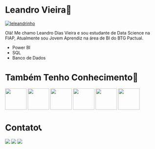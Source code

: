# Leandro Vieira🚀
 <a href ="center"> <img src="https://komarev.com/ghpvc/?username=leleandrinho" alt="leleandrinho" /> </a>
 
Olá! Me chamo Leandro Dias Vieira e sou estudante de Data Science na FIAP, Atualmente sou Jovem Aprendiz na área de BI do BTG Pactual.<BR>
- Power BI
- SQL
- Banco de Dados
# Também Tenho Conhecimento🧠
<img heigh=70 width=70 src="https://cdn.jsdelivr.net/gh/devicons/devicon/icons/python/python-original-wordmark.svg" />
<img heigh=70 width=70 src="https://cdn.jsdelivr.net/gh/devicons/devicon/icons/javascript/javascript-plain.svg" />
<img heigh=70 width=70 src="https://cdn.jsdelivr.net/gh/devicons/devicon/icons/html5/html5-original-wordmark.svg" />
<img heigh=70 width=70 src="https://cdn.jsdelivr.net/gh/devicons/devicon/icons/css3/css3-original-wordmark.svg" />
<img heigh=70 width=70 src="https://cdn.jsdelivr.net/gh/devicons/devicon/icons/mysql/mysql-original-wordmark.svg" />
<img heigh=70 width=70 src="https://cdn.jsdelivr.net/gh/devicons/devicon/icons/pandas/pandas-original-wordmark.svg" />
          
# Contato📞

<a href="www.linkedin.com/in/leandrovieira440" target="_blank"><img src="https://img.shields.io/badge/-LinkedIn-%230077B5?style=for-the-badge&logo=linkedin&logoColor=white" target="_blank"></a>
<a href ="mailto:leandrodivieira73@gmail.com"><img src="https://img.shields.io/badge/-Gmail-%23333?style=for-the-badge&logo=gmail&logoColor=white" target="_blank"></a>
<a href="https://instagram.com/leleandrinho_" target="_blank"><img src="https://img.shields.io/badge/-Instagram-%23E4405F?style=for-the-badge&logo=instagram&logoColor=white" target="_blank"></a>

